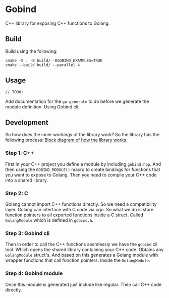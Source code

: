 Gobind
======
C++ library for exposing C++ functions to Golang.

## Build
Build using the following:
```shell
cmake -S . -B build/ -DGOBIND_EXAMPLES=TRUE
cmake --build build/ --parallel 4
```

## Usage
```
// TODO:
```

Add documentation for the `go generate` to do before we generate the module definition.
Using Gobind cli.

## Development
So how does the inner workings of the library work?
So the library has the following process:
[Block diagram of how the library works.](assets/block_diagram.png)

### Step 1: C++
First in your C++ project you define a module by including `gobind.hpp`.
And then using the `GOBIND_MODULE()` macro to create bindings for functions that you want to expose to Golang.
Then you need to compile your C++ code into a shared library.

### Step 2: C
Golang cannot import C++ functions directly.
So we need a compatibility layer.
Golang can interface with C code via cgo.
So what we do is store function pointers to all exported functions inside a C struct.
Called `GolangModule` which is defined in `gobind.h`.

### Step 3: Gobind cli
Then in order to call the C++ functions seamlessly we have the `gobind` cli tool.
Which opens the shared library containing your C++ code.
Obtains any `GolangModule` struct's.
And based on this generates a Golang module with wrapper functions that call function pointers.
Inside the `GolangModule`.

### Step 4: Gobind module
Once this module is generated just include like regular.
Then call C++ code directly.
